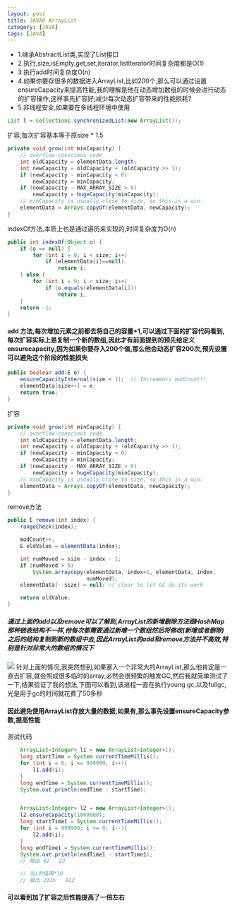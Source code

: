 ```yaml
---
layout: post
title: JAVA8 ArrayList
category: [JAVA]
tags: [JAVA]
---
```


* 1.继承AbstractList类,实现了List接口
* 2.执行,size,isEmpty,get,set,iterator,listIterator时间复杂度都是O(1)
* 3.执行add时间复杂度O(n)
* 4.如果你要存很多的数据进入ArrayList,比如200个,那么可以通过设置ensureCapacity来提高性能,我的理解是他在动态增加数组的时候会进行动态的扩容操作,这样事先扩容好,减少每次动态扩容带来的性能损耗?
* 5.非线程安全,如果要在多线程环境中使用

```JAVA
List l = Collections.synchronizedList(new ArrayList());
```

扩容,每次扩容基本等于原size * 1.5

```JAVA
private void grow(int minCapacity) {
    // overflow-conscious code
    int oldCapacity = elementData.length;
    int newCapacity = oldCapacity + (oldCapacity >> 1);
    if (newCapacity - minCapacity < 0)
        newCapacity = minCapacity;
    if (newCapacity - MAX_ARRAY_SIZE > 0)
        newCapacity = hugeCapacity(minCapacity);
    // minCapacity is usually close to size, so this is a win:
    elementData = Arrays.copyOf(elementData, newCapacity);
}
```

indexOf方法,本质上也是通过遍历来实现的,时间复杂度为O(n)

```JAVA
public int indexOf(Object o) {
    if (o == null) {
        for (int i = 0; i < size; i++)
            if (elementData[i]==null)
                return i;
    } else {
        for (int i = 0; i < size; i++)
            if (o.equals(elementData[i]))
                return i;
    }
    return -1;
}
```

#### add 方法,每次增加元素之前都去将自己的容量+1,可以通过下面的扩容代码看到,每次扩容实际上是复制一个新的数组,因此才有前面提到的预先给定义ensurecapacity,因为如果你要存入200个值,那么他会动态扩容200次,预先设置可以避免这个阶段的性能损失

```JAVA
public boolean add(E e) {
    ensureCapacityInternal(size + 1);  // Increments modCount!!
    elementData[size++] = e;
    return true;
}

```
扩容

```JAVA
private void grow(int minCapacity) {
    // overflow-conscious code
    int oldCapacity = elementData.length;
    int newCapacity = oldCapacity + (oldCapacity >> 1);
    if (newCapacity - minCapacity < 0)
        newCapacity = minCapacity;
    if (newCapacity - MAX_ARRAY_SIZE > 0)
        newCapacity = hugeCapacity(minCapacity);
    // minCapacity is usually close to size, so this is a win:
    elementData = Arrays.copyOf(elementData, newCapacity);
}
```

remove方法

```JAVA
public E remove(int index) {
    rangeCheck(index);

    modCount++;
    E oldValue = elementData(index);

    int numMoved = size - index - 1;
    if (numMoved > 0)
        System.arraycopy(elementData, index+1, elementData, index,
                         numMoved);
    elementData[--size] = null; // clear to let GC do its work

    return oldValue;
}
```

##### 通过上面的add以及remove可以了解到,ArrayList的新增删除方法跟HashMap那种链表结构不一样,他每次都需要通过新增一个数组然后将修改(新增或者删除)之后的结构复制到新的数组中去,因此ArrayList的add和remove方法并不高效,特别是针对非常大的数组的情况下

![](http://pic.woowen.com/arraylistimg.png)
针对上面的情况,我突然想到,如果塞入一个非常大的ArrayList,那么他肯定是一直去扩容,就会照成很多临时的array,必然会很频繁的触发GC,然后我就简单测试了一下,结果验证了我的想法,下图可以看到,该进程一直在执行young gc,以及fullgc,光是用于gc的时间就花费了50多秒

#### 因此避免使用ArrayList存放大量的数据,如果有,那么事先设置ensureCapacity参数,提高性能

测试代码

```JAVA
    ArrayList<Integer> l1 = new ArrayList<Integer>();
    long startTime = System.currentTimeMillis();
    for (int i = 0; i <= 999999; i++){
        l1.add(i);
    }
    long endTime = System.currentTimeMillis();
    System.out.println(endTime - startTime);


    ArrayList<Integer> l2 = new ArrayList<Integer>();
    l2.ensureCapacity(1000000);
    long startTime1 = System.currentTimeMillis();
    for (int i = 999999; i >= 0; i--){
        l2.add(i);
    }
    long endTime1 = System.currentTimeMillis();
    System.out.println(endTime1 - startTime1);
    // 输出 42   23

    // 当i的值再*10
    // 输出 2115   812

```    

#### 可以看到加了扩容之后性能提高了一倍左右
